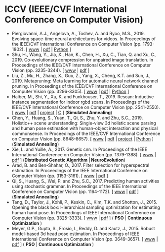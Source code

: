 # ICCV (IEEE/CVF International Conference on Computer Vision)

* Piergiovanni, A.J., Angelova, A., Toshev, A. and Ryoo, M.S., 2019. Evolving space-time neural architectures for videos. In Proceedings of the IEEE/CVF International Conference on Computer Vision (pp. 1793-1802). [ [www](https://openaccess.thecvf.com/content_ICCV_2019/html/Piergiovanni_Evolving_Space-Time_Neural_Architectures_for_Videos_ICCV_2019_paper.html) | [pdf](https://openaccess.thecvf.com/content_ICCV_2019/papers/Piergiovanni_Evolving_Space-Time_Neural_Architectures_for_Videos_ICCV_2019_paper.pdf) | [Python](https://github.com/google-research/google-research/tree/master/evanet) ]
* Shu, H., Wang, Y., Jia, X., Han, K., Chen, H., Xu, C., Tian, Q. and Xu, C., 2019. Co-evolutionary compression for unpaired image translation. In Proceedings of the IEEE/CVF International Conference on Computer Vision (pp. 3235-3244). [ [www](https://openaccess.thecvf.com/content_ICCV_2019/html/Shu_Co-Evolutionary_Compression_for_Unpaired_Image_Translation_ICCV_2019_paper.html) | [pdf](https://openaccess.thecvf.com/content_ICCV_2019/papers/Shu_Co-Evolutionary_Compression_for_Unpaired_Image_Translation_ICCV_2019_paper.pdf) ]
* Liu, Z., Mu, H., Zhang, X., Guo, Z., Yang, X., Cheng, K.T. and Sun, J., 2019. Metapruning: Meta learning for automatic neural network channel pruning. In Proceedings of the IEEE/CVF International Conference on Computer Vision (pp. 3296-3305). [ [www](https://openaccess.thecvf.com/content_ICCV_2019/html/Liu_MetaPruning_Meta_Learning_for_Automatic_Neural_Network_Channel_Pruning_ICCV_2019_paper.html) | [pdf](https://openaccess.thecvf.com/content_ICCV_2019/papers/Liu_MetaPruning_Meta_Learning_for_Automatic_Neural_Network_Channel_Pruning_ICCV_2019_paper.pdf) | [Python](https://github.com/liuzechun/MetaPruning) ]
* Halber, M., Shi, Y., Xu, K. and Funkhouser, T., 2019. Rescan: Inductive instance segmentation for indoor rgbd scans. In Proceedings of the IEEE/CVF International Conference on Computer Vision (pp. 2541-2550). [ [www](https://openaccess.thecvf.com/content_ICCV_2019/html/Halber_Rescan_Inductive_Instance_Segmentation_for_Indoor_RGBD_Scans_ICCV_2019_paper.html) | [pdf](https://openaccess.thecvf.com/content_ICCV_2019/papers/Halber_Rescan_Inductive_Instance_Segmentation_for_Indoor_RGBD_Scans_ICCV_2019_paper.pdf) | [project](https://rescan.cs.princeton.edu/) | [C](https://github.com/mhalber/Rescan) ] (**Simulated Annealing**)
* Chen, Y., Huang, S., Yuan, T., Qi, S., Zhu, Y. and Zhu, S.C., 2019. Holistic++ scene understanding: Single-view 3d holistic scene parsing and human pose estimation with human-object interaction and physical commonsense. In Proceedings of the IEEE/CVF International Conference on Computer Vision (pp. 8648-8657). [ [www](https://openaccess.thecvf.com/content_ICCV_2019/html/Chen_Holistic_Scene_Understanding_Single-View_3D_Holistic_Scene_Parsing_and_Human_ICCV_2019_paper.html) | [pdf](https://openaccess.thecvf.com/content_ICCV_2019/papers/Chen_Holistic_Scene_Understanding_Single-View_3D_Holistic_Scene_Parsing_and_Human_ICCV_2019_paper.pdf) | [project](https://yixchen.github.io/holisticpp/) | [Python](https://github.com/yixchen/holistic_scene_human) ] (**Simulated Annealing**)
* Xie, L. and Yuille, A., 2017. Genetic cnn. In Proceedings of the IEEE International Conference on Computer Vision (pp. 1379-1388). [ [www](https://openaccess.thecvf.com/content_iccv_2017/html/Xie_Genetic_CNN_ICCV_2017_paper.html) | [pdf](https://openaccess.thecvf.com/content_ICCV_2017/papers/Xie_Genetic_CNN_ICCV_2017_paper.pdf) ] (**Distributed Genetic Algorithm | NeuroEvolution**)
* Arad, B. and Ben-Shahar, O., 2017. Filter selection for hyperspectral estimation. In Proceedings of the IEEE International Conference on Computer Vision (pp. 3153-3161). [ [www](https://openaccess.thecvf.com/content_iccv_2017/html/Arad_Filter_Selection_for_ICCV_2017_paper.html) | [pdf](https://openaccess.thecvf.com/content_ICCV_2017/papers/Arad_Filter_Selection_for_ICCV_2017_paper.pdf) ]
* Qi, S., Huang, S., Wei, P. and Zhu, S.C., 2017. Predicting human activities using stochastic grammar. In Proceedings of the IEEE International Conference on Computer Vision (pp. 1164-1172). [ [www](https://openaccess.thecvf.com/content_iccv_2017/html/Qi_Predicting_Human_Activities_ICCV_2017_paper.html) | [pdf](https://openaccess.thecvf.com/content_ICCV_2017/papers/Qi_Predicting_Human_Activities_ICCV_2017_paper.pdf) ] (**Simulated Annealing**)
* Tang, D., Taylor, J., Kohli, P., Keskin, C., Kim, T.K. and Shotton, J., 2015. Opening the black box: Hierarchical sampling optimization for estimating human hand pose. In Proceedings of IEEE International Conference on Computer Vision (pp. 3325-3333). [ [www](https://www.cv-foundation.org/openaccess/content_iccv_2015/html/Tang_Opening_the_Black_ICCV_2015_paper.html) | [pdf](https://www.cv-foundation.org/openaccess/content_iccv_2015/papers/Tang_Opening_the_Black_ICCV_2015_paper.pdf) ] ( **PSO** | **Continuous Optimization** )
* Meyer, G.P., Gupta, S., Frosio, I., Reddy, D. and Kautz, J., 2015. Robust model-based 3d head pose estimation. In Proceedings of IEEE International Conference on Computer Vision (pp. 3649-3657). [ [www](https://openaccess.thecvf.com/content_iccv_2015/html/Meyer_Robust_Model-Based_3D_ICCV_2015_paper.html) | [pdf](https://www.cv-foundation.org/openaccess/content_iccv_2015/papers/Meyer_Robust_Model-Based_3D_ICCV_2015_paper.pdf) ] ( **PSO** | **Continuous Optimization** )
